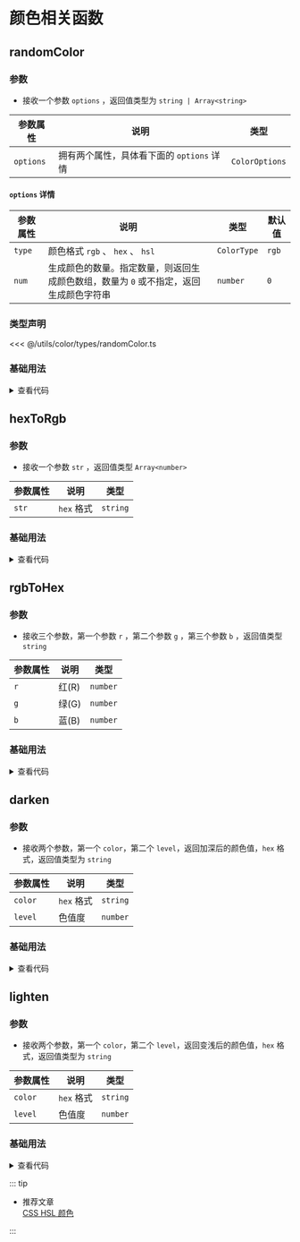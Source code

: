 <script setup>
import randomColor from './randomColor.vue'
import hexToRgb from './hexToRgb.vue'
import rgbToHex from './rgbToHex.vue'
import darken from './darken.vue'
import lighten from './lighten.vue'
</script>

# 颜色相关函数

<ClientOnly>
  <description-popover :num="5" :tagNameList="['浏览器','Node']" />
</ClientOnly>

## randomColor

<ClientOnly>
  <description :isShowIcon="false" description="随机生成颜色" /> 
</ClientOnly>

### 参数

- 接收一个参数 `options` ，返回值类型为 `string | Array<string>`

| **参数属性** | **说明**                                  | **类型**       |
| ------------ | ----------------------------------------- | -------------- |
| `options`    | 拥有两个属性，具体看下面的 `options` 详情 | `ColorOptions` |

#### `options` 详情

| **参数属性** | **说明**                                                                              | **类型**    | **默认值** |
| ------------ | ------------------------------------------------------------------------------------- | ----------- | ---------- |
| `type`       | 颜色格式 `rgb` 、 `hex` 、 `hsl`                                                      | `ColorType` | `rgb`      |
| `num`        | 生成颜色的数量。指定数量，则返回生成颜色数组，数量为 `0` 或不指定，返回生成颜色字符串 | `number`    | `0`        |

### 类型声明

<<< @/utils/color/types/randomColor.ts

### 基础用法

<ClientOnly>
  <randomColor />
</ClientOnly>
<details>

<summary>查看代码</summary>

<<< @/utils/color/randomColor.vue

</details>

## hexToRgb

<ClientOnly>
  <description :isShowIcon="false" description="hex转rgb" /> 
</ClientOnly>

### 参数

- 接收一个参数 `str` ，返回值类型 `Array<number>`

| **参数属性** | **说明**   | **类型** |
| ------------ | ---------- | -------- |
| `str`        | `hex` 格式 | `string` |

### 基础用法

<ClientOnly>
  <hexToRgb />
</ClientOnly>
<details>

<summary>查看代码</summary>

<<< @/utils/color/hexToRgb.vue

</details>

## rgbToHex

<ClientOnly>
  <description :isShowIcon="false" description="rgb转hex" /> 
</ClientOnly>

### 参数

- 接收三个参数，第一个参数 `r` ，第二个参数 `g` ，第三个参数 `b` ，返回值类型 `string`

| **参数属性** | **说明** | **类型** |
| ------------ | -------- | -------- |
| `r`          | 红(R)    | `number` |
| `g`          | 绿(G)    | `number` |
| `b`          | 蓝(B)    | `number` |

### 基础用法

<ClientOnly>
  <rgbToHex />
</ClientOnly>
<details>

<summary>查看代码</summary>

<<< @/utils/color/rgbToHex.vue

</details>

## darken

<ClientOnly>
  <description :isShowIcon="false" description="颜色值加深" /> 
</ClientOnly>

### 参数

- 接收两个参数，第一个 `color`，第二个 `level`，返回加深后的颜色值，`hex` 格式，返回值类型为 `string`

| **参数属性** | **说明**   | **类型** |
| ------------ | ---------- | -------- |
| `color`      | `hex` 格式 | `string` |
| `level`      | 色值度     | `number` |

### 基础用法

<ClientOnly>
  <darken />
</ClientOnly>
<details>

<summary>查看代码</summary>

<<< @/utils/color/darken.vue

</details>

## lighten

<ClientOnly>
  <description :isShowIcon="false" description="颜色值变浅" /> 
</ClientOnly>

### 参数

- 接收两个参数，第一个 `color`，第二个 `level`，返回变浅后的颜色值，`hex` 格式，返回值类型为 `string`

| **参数属性** | **说明**   | **类型** |
| ------------ | ---------- | -------- |
| `color`      | `hex` 格式 | `string` |
| `level`      | 色值度     | `number` |

### 基础用法

<ClientOnly>
  <lighten />
</ClientOnly>
<details>

<summary>查看代码</summary>

<<< @/utils/color/lighten.vue

</details>

::: tip

- 推荐文章  
  [CSS HSL 颜色](https://www.w3school.com.cn/css/css_colors_hsl.asp)

:::

